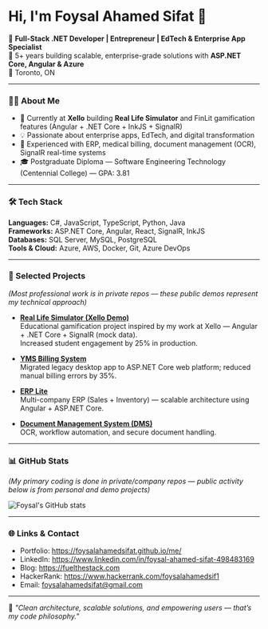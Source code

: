 # Hi, I'm Foysal Ahamed Sifat 👋

🚀 **Full-Stack .NET Developer | Entrepreneur | EdTech & Enterprise App Specialist**  
💼 5+ years building scalable, enterprise-grade solutions with **ASP.NET Core, Angular & Azure**  
📍 Toronto, ON

---

### 👨‍💻 About Me
- 🔭 Currently at **Xello** building **Real Life Simulator** and FinLit gamification features (Angular + .NET Core + InkJS + SignalR)
- 💡 Passionate about enterprise apps, EdTech, and digital transformation
- 🧰 Experienced with ERP, medical billing, document management (OCR), SignalR real-time systems
- 🎓 Postgraduate Diploma — Software Engineering Technology (Centennial College) — GPA: 3.81

---

### 🛠 Tech Stack
**Languages:** C#, JavaScript, TypeScript, Python, Java  
**Frameworks:** ASP.NET Core, Angular, React, SignalR, InkJS  
**Databases:** SQL Server, MySQL, PostgreSQL  
**Tools & Cloud:** Azure, AWS, Docker, Git, Azure DevOps  

---

### 🚀 Selected Projects
*(Most professional work is in private repos — these public demos represent my technical approach)*

- **[Real Life Simulator (Xello Demo)](https://github.com/foysalahamedsifat/real-life-simulator-demo-angular-dotnet)**  
  Educational gamification project inspired by my work at Xello — Angular + .NET Core + SignalR (mock data).  
  Increased student engagement by 25% in production.

- **[YMS Billing System](https://github.com/foysalahamedsifat/yms-billing-demo)**  
  Migrated legacy desktop app to ASP.NET Core web platform; reduced manual billing errors by 35%.

- **[ERP Lite](https://github.com/foysalahamedsifat/erp-lite-demo)**  
  Multi-company ERP (Sales + Inventory) — scalable architecture using Angular + ASP.NET Core.

- **[Document Management System (DMS)](https://github.com/foysalahamedsifat/dms-demo)**  
  OCR, workflow automation, and secure document handling.

---

### 📊 GitHub Stats
*(My primary coding is done in private/company repos — public activity below is from personal and demo projects)*

![Foysal's GitHub stats](https://github-readme-stats.vercel.app/api?username=foysalahamedsifat&show_icons=true&theme=radical)

---

### 🌐 Links & Contact
- Portfolio: https://foysalahamedsifat.github.io/me/  
- LinkedIn: https://www.linkedin.com/in/foysal-ahamed-sifat-498483169  
- Blog: https://fuelthestack.com  
- HackerRank: https://www.hackerrank.com/foysalahamedsif1  
- Email: foysalahamedsifat@gmail.com  

---

💬 *"Clean architecture, scalable solutions, and empowering users — that’s my code philosophy."*
